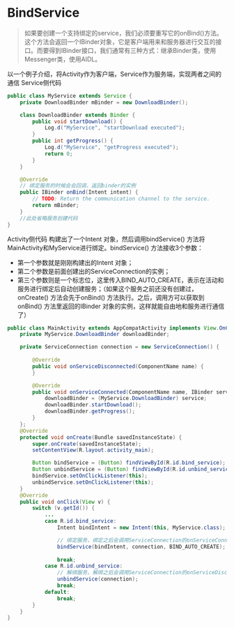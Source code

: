 # BindService
> 如果要创建一个支持绑定的service，我们必须要重写它的onBind()方法。这个方法会返回一个IBinder对象，它是客户端用来和服务器进行交互的接口。而要得到IBinder接口，我们通常有三种方式：继承Binder类，使用Messenger类，使用AIDL。

以一个例子介绍，将Activity作为客户端，Service作为服务端，实现两者之间的通信
Service侧代码
```java
public class MyService extends Service {
    private DownloadBinder mBinder = new DownloadBinder();

    class DownloadBinder extends Binder {
        public void startDownload() {
            Log.d("MyService", "startDownload executed");
        }
        public int getProgress() {
            Log.d("MyService", "getProgress executed");
            return 0;
        }
    }

    @Override
    // 绑定服务的时候会会回调，返回binder的实例
    public IBinder onBind(Intent intent) {
        // TODO: Return the communication channel to the service.
        return mBinder;
    }
    //此处省略服务创建代码
}
```


Activity侧代码
构建出了一个Intent 对象，然后调用bindService() 方法将MainActivity和MyService进行绑定。bindService() 方法接收3个参数：
- 第一个参数就是刚刚构建出的Intent 对象；
- 第二个参数是前面创建出的ServiceConnection的实例；
- 第三个参数则是一个标志位，这里传入BIND_AUTO_CREATE，表示在活动和服务进行绑定后自动创建服务；（如果这个服务之前还没有创建过，onCreate() 方法会先于onBind() 方法执行。之后，调用方可以获取到onBind() 方法里返回的IBinder 对象的实例，这样就能自由地和服务进行通信了）
```java
public class MainActivity extends AppCompatActivity implements View.OnClickListener{
    private MyService.DownloadBinder downloadBinder;

    private ServiceConnection connection = new ServiceConnection() {
        
        @Override
        public void onServiceDisconnected(ComponentName name) {
        }

        @Override
        public void onServiceConnected(ComponentName name, IBinder service) {
            downloadBinder = (MyService.DownloadBinder) service;
            downloadBinder.startDownload();
            downloadBinder.getProgress();
        }
    };
    @Override
    protected void onCreate(Bundle savedInstanceState) {
        super.onCreate(savedInstanceState);
        setContentView(R.layout.activity_main);

        Button bindService = (Button) findViewById(R.id.bind_service);
        Button unbindService = (Button) findViewById(R.id.unbind_service);
        bindService.setOnClickListener(this);
        unbindService.setOnClickListener(this);
    }
    @Override
    public void onClick(View v) {
        switch (v.getId()) {
            ...
            case R.id.bind_service:
                Intent bindIntent = new Intent(this, MyService.class);

                // 绑定服务，绑定之后会调用ServiceConnection的onServiceConnected()方法
                bindService(bindIntent, connection, BIND_AUTO_CREATE); 
                
                break;
            case R.id.unbind_service:
                // 解绑服务，解绑之后会调用ServiceConnection的onServiceDisconnected()方法
                unbindService(connection); 
                break;
            default:
                break;
        }
    }
}
```